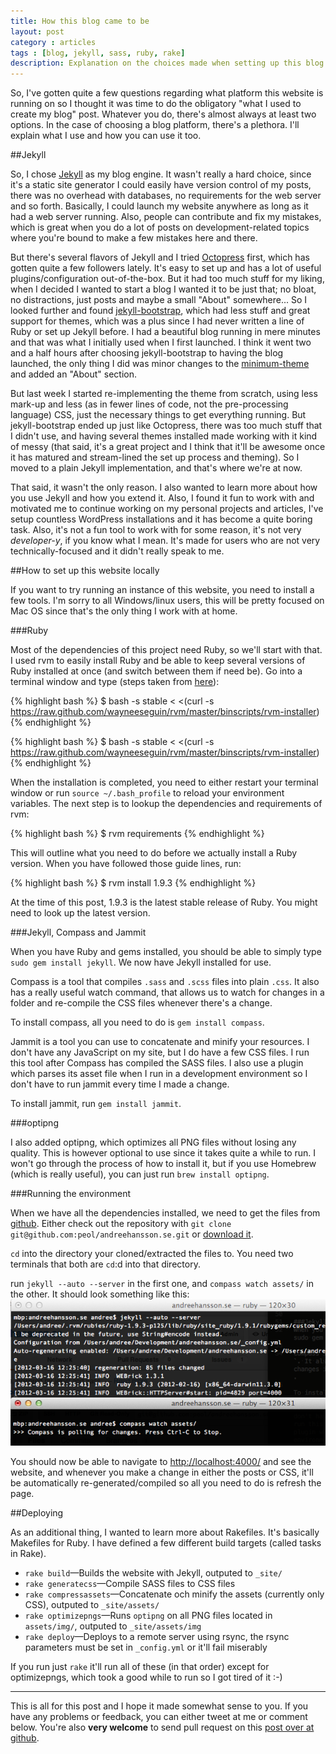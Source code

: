 ```yaml
---
title: How this blog came to be
layout: post
category : articles
tags : [blog, jekyll, sass, ruby, rake]
description: Explanation on the choices made when setting up this blog post. You'll learn how to set up your own blog running on Jekyll.
---
```


So, I've gotten quite a few questions regarding what platform this website is running on so I thought it was time to do the obligatory "what I used to create my blog" post. Whatever you do, there's almost always at least two options. In the case of choosing a blog platform, there's a plethora. I'll explain what I use and how you can use it too.

<!--more-->

##Jekyll

So, I chose [Jekyll](http://jekyllrb.com/) as my blog engine. It wasn't really a hard choice, since it's a static site generator I could easily have version control of my posts, there was no overhead with databases, no requirements for the web server and so forth. Basically, I could launch my website anywhere as long as it had a web server running. Also, people can contribute and fix my mistakes, which is great when you do a lot of posts on development-related topics where you're bound to make a few mistakes here and there.

But there's several flavors of Jekyll and I tried [Octopress](http://octopress.com/) first, which has gotten quite a few followers lately. It's easy to set up and has a lot of useful plugins/configuration out-of-the-box. But it had too much stuff for my liking, when I decided I wanted to start a blog I wanted it to be just that; no bloat, no distractions, just posts and maybe a small "About" somewhere... So I looked further and found [jekyll-bootstrap](http://jekyllbootstrap.com/), which had less stuff and great support for themes, which was a plus since I had never written a line of Ruby or set up Jekyll before. I had a beautiful blog running in mere minutes and that was what I initially used when I first launched. I think it went two and a half hours after choosing jekyll-bootstrap to having the blog launched, the only thing I did was minor changes to the [minimum-theme](https://github.com/studiomohawk/jekyll-theme-the_minimum) and added an "About" section.

But last week I started re-implementing the theme from scratch, using less mark-up and less (as in fewer lines of code, not the pre-processing language) CSS, just the necessary things to get everything running. But jekyll-bootstrap ended up just like Octopress, there was too much stuff that I didn't use, and having several themes installed made working with it kind of messy (that said, it's a great project and I think that it'll be awesome once it has matured and stream-lined the set up process and theming). So I moved to a plain Jekyll implementation, and that's where we're at now.

That said, it wasn't the only reason. I also wanted to learn more about how you use Jekyll and how you extend it. Also, I found it fun to work with and motivated me to continue working on my personal projects and articles, I've setup countless WordPress installations and it has become a quite boring task. Also, it's not a fun tool to work with for some reason, it's not very _developer-y_, if you know what I mean. It's made for users who are not very technically-focused and it didn't really speak to me.

##How to set up this website locally

If you want to try running an instance of this website, you need to install a few tools. I'm sorry to all Windows/linux users, this will be pretty focused on Mac OS since that's the only thing I work with at home.

###Ruby

Most of the dependencies of this project need Ruby, so we'll start with that. I used rvm to easily install Ruby and be able to keep several versions of Ruby installed at once (and switch between them if need be). Go into a terminal window and type (steps taken from [here](http://beginrescueend.com/rvm/install/)):

{% highlight bash %}
$ bash -s stable < <(curl -s https://raw.github.com/wayneeseguin/rvm/master/binscripts/rvm-installer)
{% endhighlight %}

{% highlight bash %}
$ bash -s stable < <(curl -s https://raw.github.com/wayneeseguin/rvm/master/binscripts/rvm-installer)
{% endhighlight %}

When the installation is completed, you need to either restart your terminal window or run `source ~/.bash_profile` to reload your environment variables. The next step is to lookup the dependencies and requirements of rvm:

{% highlight bash %}
$ rvm requirements
{% endhighlight %}

This will outline what you need to do before we actually install a Ruby version. When you have followed those guide lines, run:

{% highlight bash %}
$ rvm install 1.9.3
{% endhighlight %}

At the time of this post, 1.9.3 is the latest stable release of Ruby. You might need to look up the latest version.

###Jekyll, Compass and Jammit

When you have Ruby and gems installed, you should be able to simply type `sudo gem install jekyll`. We now have Jekyll installed for use.

Compass is a tool that compiles `.sass` and `.scss` files into plain `.css`. It also has a really useful watch command, that allows us to watch for changes in a folder and re-compile the CSS files whenever there's a change.

To install compass, all you need to do is `gem install compass`.

Jammit is a tool you can use to concatenate and minify your resources. I don't have any JavaScript on my site, but I do have a few CSS files. I run this tool after Compass has compiled the SASS files. I also use a plugin which parses its asset file when I run in a development environment so I don't have to run jammit every time I made a change.

To install jammit, run `gem install jammit`.

###optipng

I also added optipng, which optimizes all PNG files without losing any quality. This is however optional to use since it takes quite a while to run. I won't go through the process of how to install it, but if you use Homebrew (which is really useful), you can just run `brew install optipng`.

###Running the environment

When we have all the dependencies installed, we need to get the files from [github](https://github.com/peol/andreehansson.se). Either check out the repository with `git clone git@github.com:peol/andreehansson.se.git` or [download it](https://github.com/peol/andreehansson.se/zipball/master).

`cd` into the directory your cloned/extracted the files to. You need two terminals that both are `cd`:d into that directory.

run `jekyll --auto --server` in the first one, and `compass watch assets/` in the other. It should look something like this:
<img src="/assets/img/posts/terminals-running-jekyll-compass.png">

You should now be able to navigate to [http://localhost:4000/](http://localhost:4000/) and see the website, and whenever you make a change in either the posts or CSS, it'll be automatically re-generated/compiled so all you need to do is refresh the page.

##Deploying

As an additional thing, I wanted to learn more about Rakefiles. It's basically Makefiles for Ruby. I have defined a few different build targets (called tasks in Rake).

* `rake build`&mdash;Builds the website with Jekyll, outputed to `_site/`
* `rake generatecss`&mdash;Compile SASS files to CSS files
* `rake compressassets`&mdash;Concatenate och minify the assets (currently only CSS), outputed to `_site/assets/`
* `rake optimizepngs`&mdash;Runs `optipng` on all PNG files located in `assets/img/`, outputed to `_site/assets/img`
* `rake deploy`&mdash;Deploys to a remote server using rsync, the rsync parameters must be set in `_config.yml` or it'll fail miserably

If you run just `rake` it'll run all of these (in that order) except for optimizepngs, which took a good while to run so I got tired of it :-)

---

This is all for this post and I hope it made somewhat sense to you. If you have any problems or feedback, you can either tweet at me or comment below. You're also **very welcome** to send pull request on this [post over at github](https://github.com/peol/andreehansson.se/tree/master/_posts).